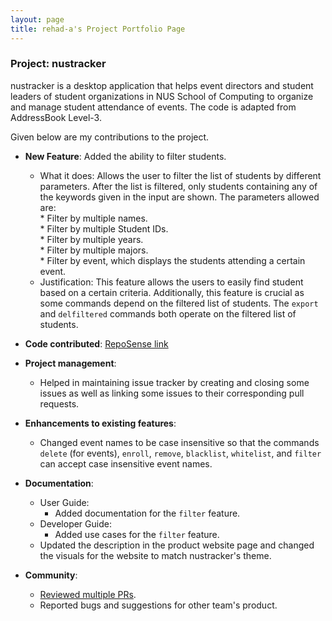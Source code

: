 ```yaml
---
layout: page
title: rehad-a's Project Portfolio Page
---
```


### Project: nustracker

nustracker is a desktop application that helps event directors and student leaders of student organizations in NUS School of Computing to organize and manage student attendance of events.
The code is adapted from AddressBook Level-3.

Given below are my contributions to the project.

* **New Feature**: Added the ability to filter students.
  * What it does: Allows the user to filter the list of students by different parameters. After the list is filtered, only students containing any of the keywords given in the input are shown. The parameters allowed are: <br>
        * Filter by multiple names. <br>
        * Filter by multiple Student IDs. <br>
        * Filter by multiple years. <br>
        * Filter by multiple majors. <br>
        * Filter by event, which displays the students attending a certain event. <br>
  * Justification: This feature allows the users to easily find student based on a certain criteria.
  Additionally, this feature is crucial as some commands depend on the filtered list of students. The `export` and `delfiltered` commands both operate
  on the filtered list of students.
 
* **Code contributed**: [RepoSense link](https://nus-cs2103-ay2122s1.github.io/tp-dashboard/?search=&sort=groupTitle&sortWithin=title&since=2021-09-17&timeframe=commit&mergegroup=&groupSelect=groupByRepos&breakdown=false&tabOpen=true&tabType=authorship&tabAuthor=rehad-a&tabRepo=AY2122S1-CS2103T-T11-1%2Ftp%5Bmaster%5D&authorshipIsMergeGroup=false&authorshipFileTypes=docs~functional-code~test-code~other&authorshipIsBinaryFileTypeChecked=false)

* **Project management**:
    * Helped in maintaining issue tracker by creating and closing some issues as well as linking some issues to their corresponding pull requests.
    
* **Enhancements to existing features**:
    * Changed event names to be case insensitive so that the commands `delete` (for events), `enroll`, `remove`, `blacklist`, `whitelist`, and `filter`
      can accept case insensitive event names.
    
* **Documentation**:
  * User Guide:
    * Added documentation for the `filter` feature.
  * Developer Guide:
    * Added use cases for the `filter` feature.
  * Updated the description in the product website page and changed the visuals for the website to match nustracker's theme.  

* **Community**:
    * [Reviewed multiple PRs](https://github.com/AY2122S1-CS2103T-T11-1/tp/pulls?q=is%3Apr+is%3Aclosed+reviewed-by%3Arehad-a).
    * Reported bugs and suggestions for other team's product.
    
    


